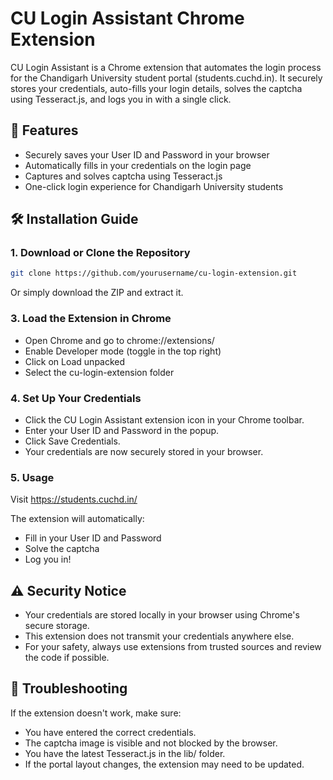 # CU Login Assistant Chrome Extension

CU Login Assistant is a Chrome extension that automates the login process for the Chandigarh University student portal (students.cuchd.in). It securely stores your credentials, auto-fills your login details, solves the captcha using Tesseract.js, and logs you in with a single click.

## 🚀 Features

- Securely saves your User ID and Password in your browser
- Automatically fills in your credentials on the login page
- Captures and solves captcha using Tesseract.js
- One-click login experience for Chandigarh University students

## 🛠️ Installation Guide

### 1. Download or Clone the Repository

```bash
git clone https://github.com/yourusername/cu-login-extension.git
```

Or simply download the ZIP and extract it.

### 3. Load the Extension in Chrome

- Open Chrome and go to chrome://extensions/
- Enable Developer mode (toggle in the top right)
- Click on Load unpacked
- Select the cu-login-extension folder

### 4. Set Up Your Credentials

- Click the CU Login Assistant extension icon in your Chrome toolbar.
- Enter your User ID and Password in the popup.
- Click Save Credentials.
- Your credentials are now securely stored in your browser.

### 5. Usage

Visit https://students.cuchd.in/

The extension will automatically:
- Fill in your User ID and Password
- Solve the captcha
- Log you in!

## ⚠️ Security Notice

- Your credentials are stored locally in your browser using Chrome's secure storage.
- This extension does not transmit your credentials anywhere else.
- For your safety, always use extensions from trusted sources and review the code if possible.

## 🧩 Troubleshooting

If the extension doesn't work, make sure:
- You have entered the correct credentials.
- The captcha image is visible and not blocked by the browser.
- You have the latest Tesseract.js in the lib/ folder.
- If the portal layout changes, the extension may need to be updated.